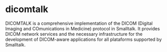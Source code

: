 # dicomtalk
DICOMTALK is a comprehensive implementation of the DICOM 
(Digital Imaging and COmunications in Medicine) protocol 
in Smalltalk. It provides DICOM network services and the
necessary infrastructure for the development of DICOM-aware
applications for all plataforms supported by Smalltalk.
